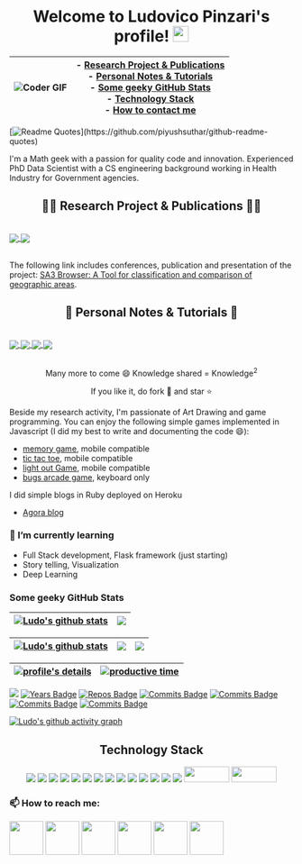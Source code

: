 <a id=top></a>
<h1 align="center">
  Welcome to Ludovico Pinzari's profile!
  <img src="https://media.giphy.com/media/hvRJCLFzcasrR4ia7z/giphy.gif" width="28">
</h1>

<!--
**lpinzari/lpinzari** is a ✨ _special_ ✨ repository because its `README.md` (this file) appears on your GitHub profile.

Here are some ideas to get you started:

- 🔭 I’m currently working on ...
- 🌱 I’m currently learning ...
- 👯 I’m looking to collaborate on ...
- 🤔 I’m looking for help with ...
- 💬 Ask me about ...
- 📫 How to reach me: ...
- 😄 Pronouns: ...
- ⚡ Fun fact: ...
-->


|<img align="center" src="https://media.giphy.com/media/ZVik7pBtu9dNS/giphy.gif" alt="Coder GIF"> | - <a href="#Research" >Research Project & Publications</a>  <br> - <a href="#Notes">Personal Notes & Tutorials</a> <br> - <a href="#Stats">Some geeky GitHub Stats</a> <br> - <a href="#Stack">Technology Stack</a> <br> - <a href="#Contacts">How to contact me</a>|
| --- | --- |

[![Readme Quotes](https://quotes-github-readme.vercel.app/api?type=horizontal&theme=dark&myquote=Simplicity%20does%20not%20precede%20complexity,%20but%20follows%20it.)](https://github.com/piyushsuthar/github-readme-quotes)


<!---
> Creativity is the dirver of an unstoppable train called passion
--->

I'm a Math geek with a passion for quality code and innovation. Experienced PhD Data Scientist with a CS engineering background working in Health Industry for Government agencies.

<a id=Research></a>
<h2 align="center">👨‍💻 Research Project & Publications 👨‍💻</h2>
<br>
<a href="https://github.com/lpinzari/homogeneity-location-index" target="_blank">
  <img align="center" src="https://github-readme-stats.vercel.app/api/pin/?username=lpinzari&repo=homogeneity-location-index&theme=react&border_color=61dafb&border_radius=10" />
</a>
<a href="https://github.com/lpinzari/mapping-networks-r-arcgis" target="_blank">
  <img align="center" src="https://github-readme-stats.vercel.app/api/pin/?username=lpinzari&repo=mapping-networks-r-arcgis&theme=react&border_color=61dafb&border_radius=10" />
</a>
<br/><br/>
<!--- My research focussed on the design of statistical indicies for classification and clustering geographic areas with similar demographic and socioeconomic charateristics. An open source tool is available in this repo : 
- [homogeneity and location index](https://github.com/lpinzari/homogeneity-location-index).
- [Mapping Network flow in R and Arcgis](https://github.com/lpinzari/mapping-networks-r-arcgis) 
--->

The following link includes conferences, publication and presentation of the project: [SA3 Browser: A Tool for classification and comparison of geographic areas](https://www.ludovicopinzari.net/portfolio.html).

<a id=Notes></a>
<h2 align="center">📖 Personal Notes & Tutorials 📖</h2>
<br>
<a href="https://github.com/lpinzari/sql-psql-udy" target="_blank">
  <img align="center" src="https://github-readme-stats.vercel.app/api/pin/?username=lpinzari&repo=sql-psql-udy&theme=react&border_color=61dafb&border_radius=10" />
</a>
<a href="https://github.com/lpinzari/udacity-dsa-nand" target="_blank">
  <img align="center" src="https://github-readme-stats.vercel.app/api/pin/?username=lpinzari&repo=udacity-dsa-nand&theme=react&border_color=61dafb&border_radius=10" />
</a>
<a href="https://github.com/lpinzari/unix-shell-udy" target="_blank">
  <img align="center" src="https://github-readme-stats.vercel.app/api/pin/?username=lpinzari&repo=unix-shell-udy&theme=react&border_color=61dafb&border_radius=10" />
</a>
<a href="https://github.com/lpinzari/git-github-udy" target="_blank">
 <img align="center" src="https://github-readme-stats.vercel.app/api/pin/?username=lpinzari&repo=git-github-udy&theme=react&border_color=61dafb&border_radius=10" />
</a>
<br/><br/>

<p align="center">Many more to come 😄 <bold>Knowledge shared</bold> = <bold>Knowledge<sup>2</sup></bold></p>

<p align="center">If you like it, do fork 🍴 and star ⭐</p>

Beside my research activity, I'm passionate of Art Drawing and game programming. You can enjoy the following simple games implemented in Javascript (I did my best to write and documenting the code 😄):
- [memory game](https://github.com/lpinzari/memory-game), mobile compatible
- [tic tac toe](https://github.com/lpinzari/tic-tac-toe), mobile compatible
- [light out Game](https://github.com/lpinzari/lights-out-game), mobile compatible
- [bugs arcade game](https://github.com/lpinzari/bugs-arcade-game), keyboard only

I did simple blogs in Ruby deployed on Heroku
- [Agora blog](https://github.com/lpinzari/project1)

### 🌱 I’m currently learning
- Full Stack development, Flask framework (just starting)
- Story telling, Visualization 
- Deep Learning

<a id=Stats></a>
### Some geeky GitHub Stats
<!--- ![Ludo's GitHub stats](https://github-readme-stats.vercel.app/api?username=lpinzari&show_icons=true&theme=radical)
[![GitHub Streak](http://github-readme-streak-stats.herokuapp.com?user=lpinzari&theme=dark&background=000000)](https://git.io/streak-stats) --->


| <a href="https://github.com/lpinzari/github-readme-stats"><img align="center" src="https://github-readme-stats.vercel.app/api?username=lpinzari&show_icons=true&theme=react&border_color=61dafb&hide_border=true" alt="Ludo's github stats" /></a> | <a href="https://github.com/lpinzari/github-readme-stats"><img align="center" src="http://github-readme-streak-stats.herokuapp.com?user=lpinzari&theme=react&border_color=61dafb&hide_border=true" /></a> 
| ------------- | ------------- |

| <a href="https://github.com/lpinzari/github-readme-stats"><img align="center" src="https://github-readme-stats.vercel.app/api/top-langs/?username=lpinzari&layout=compact&theme=react&border_color=61dafb&hide_border=true" alt="Ludo's github stats" /></a>  | <a href="https://github.com/lpinzari/github-readme-stats"><img align="center" src="http://github-profile-summary-cards.vercel.app/api/cards/repos-per-language?username=lpinzari&theme=github_dark" /></a> | <a href="https://github.com/lpinzari/github-readme-stats"><img align="center" src="http://github-profile-summary-cards.vercel.app/api/cards/most-commit-language?username=lpinzari&theme=github_dark" /></a>
| ------------- | -------------- | -------------- |

| <a href="https://github.com/lpinzari/github-readme-stats"><img align="center" src="https://github-profile-summary-cards.vercel.app/api/cards/profile-details?username=lpinzari&theme=github_dark" alt="profile's details" /></a> | <a href="https://github.com/lpinzari/github-readme-stats"><img align="center" src="https://github-profile-summary-cards.vercel.app/api/cards/productive-time?username=lpinzari&theme=github_dark&utcOffset=2" alt="productive time" /></a>
| ------------ | --------------- |

![](https://komarev.com/ghpvc/?username=lpinzari&color=blue)
[![Years Badge](https://badges.pufler.dev/years/lpinzari?color=blue)](https://badges.pufler.dev)
[![Repos Badge](https://badges.pufler.dev/repos/lpinzari?color=blue)](https://badges.pufler.dev)
[![Commits Badge](https://badges.pufler.dev/commits/all/lpinzari?color=blue)](https://badges.pufler.dev)
[![Commits Badge](https://badges.pufler.dev/commits/yearly/lpinzari?color=blue)](https://badges.pufler.dev)
[![Commits Badge](https://badges.pufler.dev/commits/monthly/lpinzari?color=blue)](https://badges.pufler.dev)
[![Commits Badge](https://badges.pufler.dev/commits/weekly/lpinzari?color=blue)](https://badges.pufler.dev)


[![Ludo's github activity graph](https://activity-graph.herokuapp.com/graph?username=lpinzari&theme=react-dark)](https://github.com/lpinzari/github-readme-activity-graph)


<!--- [![Top Langs](https://github-readme-stats.vercel.app/api/top-langs/?username=lpinzari&layout=compact&theme=vision-friendly-dark)](https://github.com/anuraghazra/github-readme-stats) --->

<a id=Stack></a>
<h2 align="center">Technology Stack </h2>
<p align="center"> 
  <img src="https://img.shields.io/badge/python-3670A0?style=for-the-badge&logo=python&logoColor=ffdd54"/>
  <img src="https://img.shields.io/badge/shell_script-%23121011.svg?style=for-the-badge&logo=gnu-bash&logoColor=white"/>
  <img src="https://img.shields.io/badge/r-%23276DC3.svg?style=for-the-badge&logo=r&logoColor=white"/>
  <img src="https://img.shields.io/badge/postgres-%23316192.svg?style=for-the-badge&logo=postgresql&logoColor=white"/>
  <img src="https://img.shields.io/badge/markdown-%23000000.svg?style=for-the-badge&logo=markdown&logoColor=white"/>
  <img src="https://img.shields.io/badge/numpy-%23013243.svg?style=for-the-badge&logo=numpy&logoColor=white"/> 
  <img src="https://img.shields.io/badge/pandas-%23150458.svg?style=for-the-badge&logo=pandas&logoColor=white"/>
  <img src="https://img.shields.io/badge/SciPy-%230C55A5.svg?style=for-the-badge&logo=scipy&logoColor=%white"/>
  <img src="https://img.shields.io/badge/jupyter-%23FA0F00.svg?style=for-the-badge&logo=jupyter&logoColor=white"/>
  <img src="https://img.shields.io/badge/Atom-%2366595C.svg?style=for-the-badge&logo=atom&logoColor=white"/>
  <img src="https://img.shields.io/badge/html5-%23E34F26.svg?style=for-the-badge&logo=html5&logoColor=white"/>
  <img src="https://img.shields.io/badge/javascript-%23323330.svg?style=for-the-badge&logo=javascript&logoColor=%23F7DF1E"/>
  <img src="https://img.shields.io/badge/css3-%231572B6.svg?style=for-the-badge&logo=css3&logoColor=white"/>
  <img src="https://img.shields.io/badge/ruby-%23CC342D.svg?style=for-the-badge&logo=ruby&logoColor=white"/>
  <img src="https://a11ybadges.com/badge?logo=github" width="80" height="28"/>
  <img src="https://a11ybadges.com/badge?logo=git" width="80" height="28"/>
</p>

<a id=Contacts></a>
### 📫 How to reach me:
[<img src="https://upload.wikimedia.org/wikipedia/commons/thumb/c/ca/LinkedIn_logo_initials.png/800px-LinkedIn_logo_initials.png?thumb=y&width=275&height=275" width="60" height="60"/>](https://www.linkedin.com/in/ludovico-pinzari/)
[<img src="http://martinliebermandotcom.files.wordpress.com/2013/03/twitter_logo.jpg" width="60" height="60"/>](https://twitter.com/ludovicopinzari)
[<img src="https://aadityapurani.files.wordpress.com/2015/09/hackerrank-logo.jpg" width="60" height="60"/>](https://www.hackerrank.com/ludovico_pinzari)
[<img src="https://webdirector-blog.com/media/leetocode_logo.jpg" width="60" height="60"/>](https://leetcode.com/lpinzari/)
[<img src="https://avatars.githubusercontent.com/u/1073651?s=200&v=4" width="60" height="60"/>](https://www.researchgate.net/profile/Ludovico-Pinzari)
[<img src="https://user-images.githubusercontent.com/66117993/96351903-818a8b00-1084-11eb-96f6-3a931d66fff6.png" width="60" height="60"/>](https://scholar.google.com/citations?user=7t4r2FcAAAAJ&hl=en)

<!--- 
![Visitor Badge](https://visitor-badge.laobi.icu/badge?page_id=lpinzari.lpinzari)
--->
